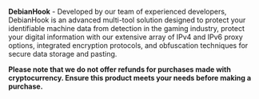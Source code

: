 **DebianHook**  - Developed by our team of experienced developers, DebianHook is an advanced multi-tool solution designed to protect your identifiable machine data from detection in the gaming industry, protect your digital information with our extensive array of IPv4 and IPv6 proxy options, integrated encryption protocols, and obfuscation techniques for secure data storage and pasting.

**Please note that we do not offer refunds for purchases made with cryptocurrency. Ensure this product meets your needs before making a purchase.**
